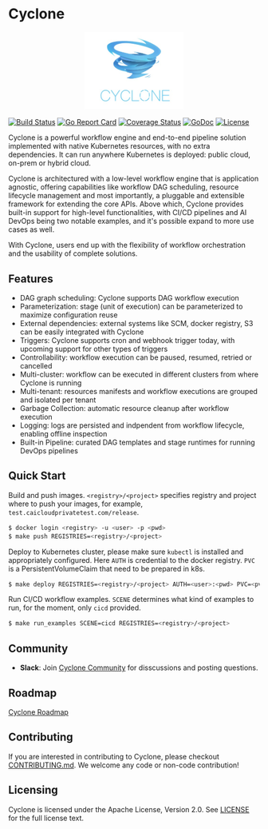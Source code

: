 # Cyclone

<p align="center"><img src="docs/images/logo.jpeg" width="200"></p>

[![Build Status](https://travis-ci.org/caicloud/cyclone.svg?branch=master)](https://travis-ci.org/caicloud/cyclone)
[![Go Report Card](https://goreportcard.com/badge/github.com/caicloud/cyclone?style=flat-square)](https://goreportcard.com/report/github.com/caicloud/cyclone)
[![Coverage Status](https://coveralls.io/repos/github/caicloud/cyclone/badge.svg?branch=master)](https://coveralls.io/github/caicloud/cyclone?branch=master)
[![GoDoc](https://img.shields.io/badge/godoc-reference-blue.svg?style=flat-square)](https://godoc.org/github.com/caicloud/cyclone)
[![License](https://img.shields.io/badge/License-Apache%202.0-blue.svg)](./LICENSE)

Cyclone is a powerful workflow engine and end-to-end pipeline solution implemented with native Kubernetes resources,
with no extra dependencies. It can run anywhere Kubernetes is deployed: public cloud, on-prem or hybrid cloud.

Cyclone is architectured with a low-level workflow engine that is application agnostic, offering capabilities like
workflow DAG scheduling, resource lifecycle management and most importantly, a pluggable and extensible framework for
extending the core APIs. Above which, Cyclone provides built-in support for high-level functionalities, with CI/CD
pipelines and AI DevOps being two notable examples, and it's possible expand to more use cases as well.

With Cyclone, users end up with the flexibility of workflow orchestration and the usability of complete solutions.

## Features

- DAG graph scheduling: Cyclone supports DAG workflow execution
- Parameterization: stage (unit of execution) can be parameterized to maximize configuration reuse
- External dependencies: external systems like SCM, docker registry, S3 can be easily integrated with Cyclone
- Triggers: Cyclone supports cron and webhook trigger today, with upcoming support for other types of triggers
- Controllability: workflow execution can be paused, resumed, retried or cancelled
- Multi-cluster: workflow can be executed in different clusters from where Cyclone is running
- Multi-tenant: resources manifests and workflow executions are grouped and isolated per tenant
- Garbage Collection: automatic resource cleanup after workflow execution
- Logging: logs are persisted and indpendent from workflow lifecycle, enabling offline inspection
- Built-in Pipeline: curated DAG templates and stage runtimes for running DevOps pipelines

## Quick Start

Build and push images. `<registry>/<project>` specifies registry and project where to push your images, for example, `test.caicloudprivatetest.com/release`.

```bash
$ docker login <registry> -u <user> -p <pwd>
$ make push REGISTRIES=<registry>/<project>
```

Deploy to Kubernetes cluster, please make sure `kubectl` is installed and appropriately configured. Here `AUTH` is credential to the docker registry. `PVC` is a PersistentVolumeClaim that need to be prepared in k8s.

```bash
$ make deploy REGISTRIES=<registry>/<project> AUTH=<user>:<pwd> PVC=<pvc>
```

Run CI/CD workflow examples. `SCENE` determines what kind of examples to run, for the moment, only `cicd` provided.

```bash
$ make run_examples SCENE=cicd REGISTRIES=<registry>/<project>
```

## Community

- **Slack**: Join [Cyclone Community](https://caicloud-cyclone.slack.com/join/signup) for disscussions and posting questions.

## Roadmap

[Cyclone Roadmap](./docs/ROADMAP.md)

## Contributing

If you are interested in contributing to Cyclone, please checkout [CONTRIBUTING.md](./CONTRIBUTING.md).
We welcome any code or non-code contribution!

## Licensing

Cyclone is licensed under the Apache License, Version 2.0. See [LICENSE](./LICENSE) for the full license text.

